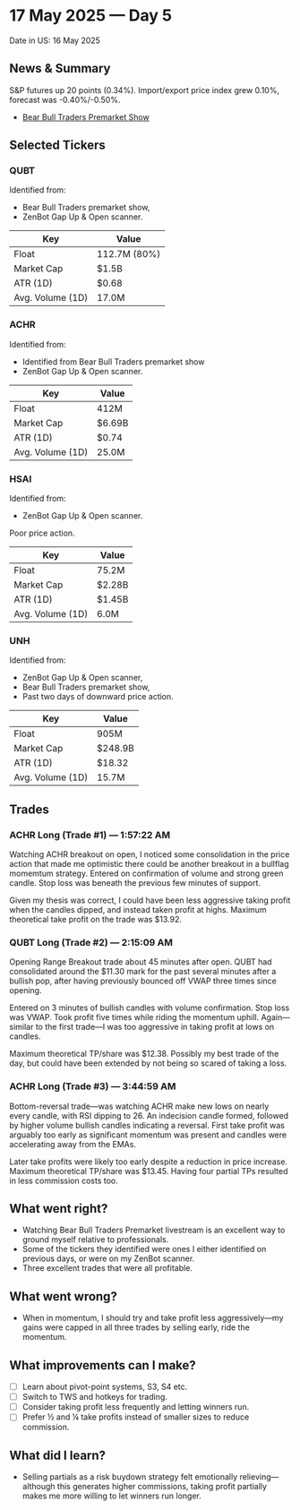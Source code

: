 # 17 May 2025 — Day 5

Date in US: 16 May 2025

## News & Summary

S&P futures up 20 points (0.34%).
Import/export price index grew 0.10%, forecast was -0.40%/-0.50%.

- [Bear Bull Traders Premarket Show](https://www.youtube.com/watch?v=yM4TcxpFy8E)

## Selected Tickers

### QUBT

Identified from:

- Bear Bull Traders premarket show,
- ZenBot Gap Up & Open scanner.

| Key              | Value        |
|------------------|--------------|
| Float            | 112.7M (80%) |
| Market Cap       | $1.5B        |
| ATR (1D)         | $0.68        |
| Avg. Volume (1D) | 17.0M        |

### ACHR

Identified from:

- Identified from Bear Bull Traders premarket show 
- ZenBot Gap Up & Open scanner.

| Key              | Value  |
|------------------|--------|
| Float            | 412M   |
| Market Cap       | $6.69B |
| ATR (1D)         | $0.74  |
| Avg. Volume (1D) | 25.0M  |

### HSAI

Identified from:

- ZenBot Gap Up & Open scanner.

Poor price action.

| Key              | Value  |
|------------------|--------|
| Float            | 75.2M  |
| Market Cap       | $2.28B |
| ATR (1D)         | $1.45B |
| Avg. Volume (1D) | 6.0M   |

### UNH

Identified from:

- ZenBot Gap Up & Open scanner, 
- Bear Bull Traders premarket show, 
- Past two days of downward price action.

| Key              | Value   |
|------------------|---------|
| Float            | 905M    |
| Market Cap       | $248.9B |
| ATR (1D)         | $18.32  |
| Avg. Volume (1D) | 15.7M   |

## Trades

### ACHR Long (Trade #1) — 1:57:22 AM

Watching ACHR breakout on open, I noticed some consolidation in the price action that made me optimistic there could be another breakout in a bullflag momemtum strategy. Entered on confirmation of volume and strong green candle. Stop loss was beneath the previous few minutes of support.

Given my thesis was correct, I could have been less aggressive taking profit when the candles dipped, and instead taken profit at highs. Maximum theoretical take profit on the trade was $13.92.

### QUBT Long (Trade #2) — 2:15:09 AM

Opening Range Breakout trade about 45 minutes after open. QUBT had consolidated around the $11.30 mark for the past several minutes after a bullish pop, after having previously bounced off VWAP three times since opening.

Entered on 3 minutes of bullish candles with volume confirmation. Stop loss was VWAP. Took profit five times while riding the momentum uphill. Again—similar to the first trade—I was too aggressive in taking profit at lows on candles. 

Maximum theoretical TP/share was $12.38. Possibly my best trade of the day, but could have been extended by not being so scared of taking a loss.

### ACHR Long (Trade #3) — 3:44:59 AM

Bottom-reversal trade—was watching ACHR make new lows on nearly every candle, with RSI dipping to 26. An indecision candle formed, followed by higher volume bullish candles indicating a reversal. First take profit was arguably too early as significant momentum was present and candles were accelerating away from the EMAs. 

Later take profits were likely too early despite a reduction in price increase. Maximum theoretical TP/share was $13.45. Having four partial TPs resulted in less commission costs too.

## What went right?

- Watching Bear Bull Traders Premarket livestream is an excellent way to ground myself relative to professionals.
- Some of the tickers they identified were ones I either identified on previous days, or were on my ZenBot scanner.
- Three excellent trades that were all profitable.

## What went wrong?

- When in momentum, I should try and take profit less aggressively—my gains were capped in all three trades by selling early, ride the momentum.

## What improvements can I make?

- [ ] Learn about pivot-point systems, S3, S4 etc.
- [ ] Switch to TWS and hotkeys for trading.
- [ ] Consider taking profit less frequently and letting winners run.
- [ ] Prefer ½ and ¼ take profits instead of smaller sizes to reduce commission.

## What did I learn?

- Selling partials as a risk buydown strategy felt emotionally relieving—although this generates higher commissions, taking profit partially makes me more willing to let winners run longer.
